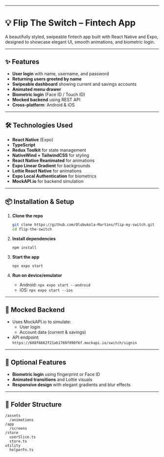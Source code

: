 
---

# 💡 Flip The Switch – Fintech App

A beautifully styled, swipeable fintech app built with React Native and Expo, designed to showcase elegant UI, smooth animations, and biometric login.

---

## ✨ Features


- **User login** with name, username, and password
- **Returning users greeted by name**
- **Swipeable dashboard** showing current and savings accounts
- **Animated menu drawer**
- **Biometric login** (Face ID / Touch ID)
- **Mocked backend** using REST API
- **Cross-platform**: Android & iOS

---

## 🛠️ Technologies Used

- **React Native** (Expo)
- **TypeScript**
- **Redux Toolkit** for state management
- **NativeWind + TailwindCSS** for styling
- **React Native Reanimated** for animations
- **Expo Linear Gradient** for backgrounds
- **Lottie React Native** for animations
- **Expo Local Authentication** for biometrics
- **MockAPI.io** for backend simulation

---

## 📦 Installation & Setup

1. **Clone the repo**  
   ```bash
   git clone https://github.com/Olubukola-Martins/flip-my-switch.git
   cd flip-the-switch
   ```

2. **Install dependencies**  
   ```bash
   npm install
   ```

3. **Start the app**  
   ```bash
   npx expo start
   ```

4. **Run on device/emulator**  
   - Android: `npx expo start --android`  
   - iOS: `npx expo start --ios`

---

## 🔐 Mocked Backend

- Uses MockAPI.io to simulate:
  - User login
  - Account data (current & savings)
- API endpoint: `https://688f6662f21ab1769f890f6f.mockapi.io/switch/signin`

---

## 🧪 Optional Features

- **Biometric login** using fingerprint or Face ID
- **Animated transitions** and Lottie visuals
- **Responsive design** with elegant gradients and blur effects

---

## 📄 Folder Structure

```
/assets
  /animations
/app
  /screens
/store
  userSlice.ts
  store.ts
utility
  helperFn.ts
```

